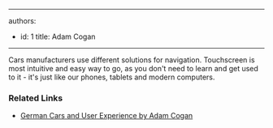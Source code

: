 

---
authors:
  - id: 1
    title: Adam Cogan
---




<span class='intro'> ​Cars manufacturers use different solutions for navigation. Touchscreen is most intuitive and easy way to go, as you don't need to learn and get used to it - it's just&#160;like our phones, tablets and modern computers.<br> </span>

<h3 class="ssw15-rteElement-H3">​Related Links<br></h3><p></p><ul><li>​​<a href="http&#58;//adamcogan.com/2012/08/13/german-cars-and-user-experience/">German Cars and User Experience by Adam Cogan​</a><br></li></ul><p></p>


